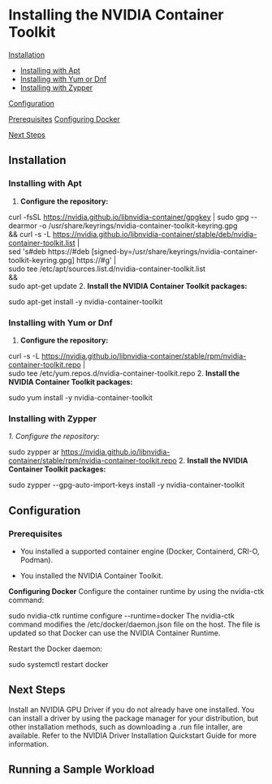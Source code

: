 # Installing the NVIDIA Container Toolkit
[Installation](#installation)

- [Installing with Apt](#installing-with-apt)
- [Installing with Yum or Dnf](#installing-with-yum-or-dnf)
- [Installing with Zypper](#installing-with-zypper)

[Configuration](#configuration)

[Prerequisites](#prerequisites)
[Configuring Docker](#configuring-docker)

[Next Steps](#next-steps)

## Installation
### **Installing with Apt**
1. **Configure the repository:**

curl -fsSL https://nvidia.github.io/libnvidia-container/gpgkey | sudo gpg --dearmor -o /usr/share/keyrings/nvidia-container-toolkit-keyring.gpg \
  && curl -s -L https://nvidia.github.io/libnvidia-container/stable/deb/nvidia-container-toolkit.list | \
    sed 's#deb https://#deb [signed-by=/usr/share/keyrings/nvidia-container-toolkit-keyring.gpg] https://#g' | \
    sudo tee /etc/apt/sources.list.d/nvidia-container-toolkit.list \
  && \
    sudo apt-get update
2. **Install the NVIDIA Container Toolkit packages:**

sudo apt-get install -y nvidia-container-toolkit

### **Installing with Yum or Dnf**
1. **Configure the repository:**

curl -s -L https://nvidia.github.io/libnvidia-container/stable/rpm/nvidia-container-toolkit.repo | \
  sudo tee /etc/yum.repos.d/nvidia-container-toolkit.repo
2. **Install the NVIDIA Container Toolkit packages:**

sudo yum install -y nvidia-container-toolkit

### **Installing with Zypper**
*1. *Configure the repository:**

sudo zypper ar https://nvidia.github.io/libnvidia-container/stable/rpm/nvidia-container-toolkit.repo
2. **Install the NVIDIA Container Toolkit packages:**

sudo zypper --gpg-auto-import-keys install -y nvidia-container-toolkit

## **Configuration**
### Prerequisites
- You installed a supported container engine (Docker, Containerd, CRI-O, Podman).

- You installed the NVIDIA Container Toolkit.

**Configuring Docker**
Configure the container runtime by using the nvidia-ctk command:

sudo nvidia-ctk runtime configure --runtime=docker
The nvidia-ctk command modifies the /etc/docker/daemon.json file on the host. The file is updated so that Docker can use the NVIDIA Container Runtime.

Restart the Docker daemon:

sudo systemctl restart docker

## Next Steps
Install an NVIDIA GPU Driver if you do not already have one installed. You can install a driver by using the package manager for your distribution, but other installation methods, such as downloading a .run file intaller, are available. Refer to the NVIDIA Driver Installation Quickstart Guide for more information.

## Running a Sample Workload


